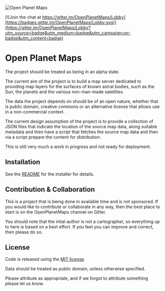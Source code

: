 ![Open Planet Maps](public/img/logo.png)

[![Join the chat at https://gitter.im/OpenPlanetMaps/Lobby](https://badges.gitter.im/OpenPlanetMaps/Lobby.svg)](https://gitter.im/OpenPlanetMaps/Lobby?utm_source=badge&utm_medium=badge&utm_campaign=pr-badge&utm_content=badge)


Open Planet Maps
================

The project should be treated as being in an alpha state.

The current aim of the project is to build a map server dedicated to
providing map layers for the surfaces of known astral bodies, such as
the Sun, the planets and the various non-man-made satellites. 

The data the project depends on should be of an open nature, whether
that is public domain, creative commons or an alternative license that
allows use in a non-commercial context.

The current design assumption of the project is to provide a collection
of JSON files that indicate the location of the source map data, along
suitable metadata and then have a script that fetches the source map
data and then via a script prepare the content for distribution.

This is still very much a work in progress and not ready for deployment.

Installation
------------

See the [README](installer/README.md) for the installer for details.

Contribution & Collaboration
----------------------------

This is a project that is being done in available time and is not sponsored.
If you would like to contribute or collaborate in any way, then the best place
to start is on the OpenPlanetMaps channel on Gitter.

You should note that the intial author is not a cartographer, so
everything up to here is based on a best effort. If you feel you can improve and correct, then please do so.

License
-------

Code is released using the [MIT license](https://choosealicense.com/licenses/mit/).

Data should be treated as public domain, unless otherwise specified.

Please attribute as appropriate, and if we forgot to attribute something please let us know.

